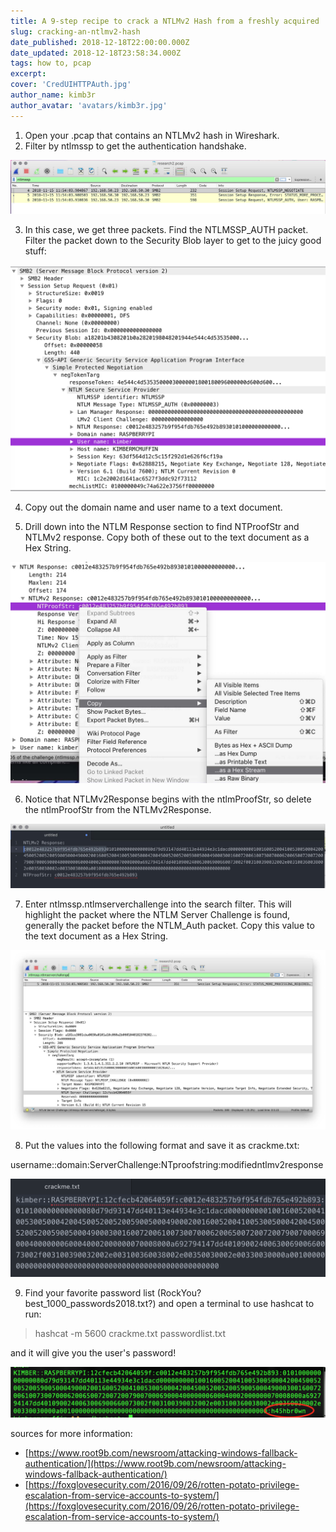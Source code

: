 ```yaml
---
title: A 9-step recipe to crack a NTLMv2 Hash from a freshly acquired .pcap
slug: cracking-an-ntlmv2-hash
date_published: 2018-12-18T22:00:00.000Z
date_updated: 2018-12-18T23:58:34.000Z
tags: how to, pcap
excerpt:
cover: 'CredUIHTTPAuth.jpg'
author_name: kimb3r
author_avatar: 'avatars/kimb3r.jpg'
---
```


1. Open your .pcap that contains an NTLMv2 hash in Wireshark.
2. Filter by ntlmssp to get the authentication handshake.

![](image-3.jpg "artisanal smb2 authentication packets")

3. In this case, we get three packets. Find the NTLMSSP_AUTH packet. Filter the
   packet down to the Security Blob layer to get to the juicy good stuff:

![](image-5.png "the goods")

4. Copy out the domain name and user name to a text document.

5. Drill down into the NTLM Response section to find NTProofStr and NTLMv2
   response. Copy both of these out to the text document as a Hex String.

![](image-6.jpg "cross the streams")

6. Notice that NTLMv2Response begins with the ntlmProofStr, so delete the
   ntlmProofStr from the NTLMv2Response.

![](image-7.jpg)

7. Enter ntlmssp.ntlmserverchallenge into the search filter. This will highlight
   the packet where the NTLM Server Challenge is found, generally the packet
   before the NTLM_Auth packet. Copy this value to the text document as a Hex
   String.

![](image-8.jpg)

8. Put the values into the following format and save it as crackme.txt:

username::domain:ServerChallenge:NTproofstring:modifiedntlmv2response

![](image-12.png)

9. Find your favorite password list (RockYou? best_1000_passwords2018.txt?) and
   open a terminal to use hashcat to run:

> hashcat -m 5600 crackme.txt passwordlist.txt

and it will give you the user's password!

![](image-13.png "congrats on the hax!")

sources for more information:

- [https://www.root9b.com/newsroom/attacking-windows-fallback-authentication/](https://www.root9b.com/newsroom/attacking-windows-fallback-authentication/)
- [https://foxglovesecurity.com/2016/09/26/rotten-potato-privilege-escalation-from-service-accounts-to-system/](https://foxglovesecurity.com/2016/09/26/rotten-potato-privilege-escalation-from-service-accounts-to-system/)
